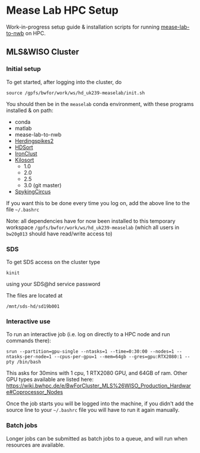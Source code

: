 # Mease Lab HPC Setup

Work-in-progress setup guide & installation scripts for
running [mease-lab-to-nwb](https://github.com/lkeegan/mease-lab-to-nwb) on HPC.

## MLS&WISO Cluster

### Initial setup
To get started, after logging into the cluster, do
```
source /gpfs/bwfor/work/ws/hd_uk239-measelab/init.sh
```
You should then be in the `measelab` conda environment, with these programs installed & on path:
- conda
- matlab
- mease-lab-to-nwb
- [Herdingspikes2](https://github.com/mhhennig/hs2)
- [HDSort](https://git.bsse.ethz.ch/hima_public/HDsort)
- [IronClust](https://github.com/jamesjun/ironclust)
- [Kilosort](https://github.com/MouseLand/Kilosort)
  - 1.0
  - 2.0
  - 2.5
  - 3.0 (git master)
- [SpykingCircus](https://spyking-circus.readthedocs.io/)

If you want this to be done every time you log on, add the above line to the file `~/.bashrc`

Note: all dependencies have for now been installed to this temporary workspace `/gpfs/bwfor/work/ws/hd_uk239-measelab`
 (which all users in `bw20g013` should have read/write access to)

### SDS
To get SDS access on the cluster type
```
kinit
```
using your SDS@hd service password

The files are located at
```
/mnt/sds-hd/sd19b001
```

### Interactive use
To run an interactive job (i.e. log on directly to a HPC node and run commands there):

```
srun --partition=gpu-single --ntasks=1 --time=0:30:00 --nodes=1 --ntasks-per-node=1 --cpus-per-gpu=1 --mem=64gb --gres=gpu:RTX2080:1 --pty /bin/bash
```

This asks for 30mins with 1 cpu, 1 RTX2080 GPU, and 64GB of ram.
Other GPU types available are listed here:
https://wiki.bwhpc.de/e/BwForCluster_MLS%26WISO_Production_Hardware#Coprocessor_Nodes

Once the job starts you will be logged into the machine, if you didn't add
the source line to your `~/.bashrc` file you will have to run it again manually.

### Batch jobs

Longer jobs can be submitted as batch jobs to a queue, and will run when resources are available.
